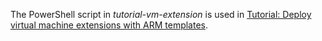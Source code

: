 The PowerShell script in _tutorial-vm-extension_ is used in [Tutorial: Deploy virtual machine extensions with ARM templates](https://docs.microsoft.com/azure/azure-resource-manager/templates/template-tutorial-deploy-vm-extensions#prepare-a-powershell-script).
